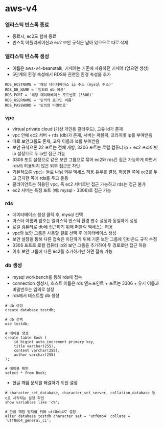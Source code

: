 # aws-v4

### 엘라스틱 빈스톡 종료
- 종료시, ec2도 함께 종료
- 빈스톡 어플리케이션과 ec2 보안 규칙은 남아 있으므로 따로 삭제

### 엘라스틱 빈스톡 생성
- 이름은 aws-v4-beanstalk, 키페어는 기존에 사용하던 키페어 (없으면 생성)
- 5단계의 환경 속성에서 RDS와 관련된 환경 속성을 추가
```shell
RDS_HOSTNAME = '해당 데이터베이스 ip 주소 (mysql 주소)'
RDS_DB_NAME = '임의의 db 이름'
RDS_PORT = '해당 데이터베이스 포트번호 (3306)'
RDS_USERNAME = '임의의 로그인 이름'
RDS_PASSWORD = '임의의 비밀번호'
```

### vpc
- virtual private cloud (가상 개인용 클라우드), 고유 id가 존재
- vpc 안에 ec2 서버 + rds (db)가 존재, 서버는 퍼블릭, 프라이빗 ip를 부여받음
- 따로 보안그룹도 존재, 고유 이름과 id를 부여받음
- 보안 규칙으론 22 포트는 전체 개방, 3306 포트는 로컬 컴퓨터 ip + ec2 프라이빗 ip 설정으로 두 ip만 접근 가능
- 3306 포트 설정으로 같은 보안 그룹으로 묶어 ec2와 rds간 접근 가능하게 하면서 rds의 허용되지 않은 외부 접근은 차단
- 기본적으론 vpc는 둘로 나눠 외부 엑세스 허용 유무를 결정, 허용한 쪽에 ec2를 두고 금지한 쪽에 rds를 두고 운용
- 클라이언트는 허용된 vpc, 즉 ec2 서버로만 접근 가능하고 rds는 접근 불가
- ec2 서버는 특정 포트 (예: mysql - 3306)로 접근 가능

### rds
- 데이터베이스 생성 클릭 후, mysql 선택
- 마스터 이름과 암호는 엘라스틱 빈스틱 환경 변수 설정과 동일하게 설정
- 로컬 컴퓨터로 db에 접근하기 위해 퍼블릭 엑세스는 허용
- vpc와 보안 그룹은 사용할 걸로 선택 후 데이터베이스 생성
- 보안 설정을 통해 다른 접속은 차단하기 위해 기존 보안 그룹에 인바운드 규칙 수정
- 3306 포트로 로컬 컴퓨터 ip와 보안 그룹을 추가하여 두 경로로만 접근 허용
- 이후 보안 그룹에 다른 ec2를 추가하기만 하면 접속 가능

### db 생성
- mysql workbench를 통해 rds에 접속
- connection 생성시, 호스트 이름은 rds 엔드포인트 + 포트는 3306 + 유저 이름과 비밀번호는 임의로 설정
- rds에서 테스트할 db 생성
```shell
# db 생성
create database testdb;

# db 선택
use testdb;

# 테이블 생성
create table Book (
	id bigint auto_increment primary key,
    title varchar(255),
    content varchar(255),
    author varchar(255)
);

# 테이블 확인  
select * from Book;
```

- 한글 깨짐 문제를 해결하기 위한 설정
```shell
# character_set_database, character_set_server, collation_database 등 c로 시작하는 설정 확인
show variables like 'c%';

# 한글 깨짐 방지를 위해 utf8mb4로 설정
alter database testdb character set = 'utf8mb4' collate = 'utf8mb4_general_ci';
```